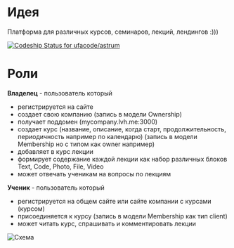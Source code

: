 # Идея
Платформа для различных курсов, семинаров, лекций, лендингов :)))

[ ![Codeship Status for ufacode/astrum](https://codeship.com/projects/d9cb9250-3635-0134-8cc6-4abb49b73567/status?branch=master)](https://codeship.com/projects/165460)

# Роли
**Владелец** - пользователь который 
- регистрируется на сайте
- создает свою компанию (запись в модели Ownership)
- получает поддомен (mycompany.lvh.me:3000)
- создает курс (название, описание, когда старт, продолжительность, периодичность например по календарю) (запись в модели Membership но с типом как owner например)
- добавляет в курс лекции
- формирует содержание каждой лекции как набор различных блоков Text, Code, Photo, File, Video
- может отвечать ученикам на вопросы по лекциям

**Ученик** - пользователь который
- регистрируется на общем сайте или сайте компании с курсами (курсом)
- присоединяется к курсу (запись в модели Membership как тип client)
- может читать курс, спрашивать и комментировать лекции

![Схема](https://trello-attachments.s3.amazonaws.com/57977b0e3e86058b4b1728a6/997x1033/5f11f6bb6a9dd9d9d13ca590583da494/Astrum.png)
